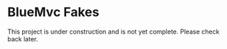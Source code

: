 # BlueMvc Fakes

This project is under construction and is not yet complete. Please check back later.
